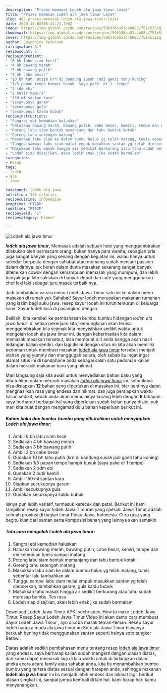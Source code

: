 ```yaml
---
description: "Proses memasak Lodeh ala jawa timur Lezat"
title: "Proses memasak Lodeh ala jawa timur Lezat"
slug: 402-proses-memasak-lodeh-ala-jawa-timur-lezat
date: 2020-11-05T05:44:24.290Z
image: https://img-global.cpcdn.com/recipes/596336ea51c4b88c/751x532cq70/lodeh-ala-jawa-timur-foto-resep-utama.jpg
thumbnail: https://img-global.cpcdn.com/recipes/596336ea51c4b88c/751x532cq70/lodeh-ala-jawa-timur-foto-resep-utama.jpg
cover: https://img-global.cpcdn.com/recipes/596336ea51c4b88c/751x532cq70/lodeh-ala-jawa-timur-foto-resep-utama.jpg
author: Josephine Peterson
ratingvalue: 3.7
reviewcount: 6
recipeingredient:
- "6 bh labu siam kecil"
- "4 bh bawang merah"
- "3 bh bawang putih"
- "2 bh cabe besar"
- "10 bh tahu putih krn di bandung susah jadi ganti tahu kuning"
- "1/5 papan tempe hampir busuk  saya pake  dr 1  tempe"
- "2 sdm ebi"
- "2 butir kemiri"
- "150 ml santan kara"
- "secukupnya garam"
- "secukupnya gula"
- "secukupnya kaldu bubuk"
recipeinstructions:
- "Sangrai ebi kemudian haluskan"
- "Haluskan bawang merah, bawang putih, cabe besar, kemiri, tempe dan ebi kemudian tumis sampai matang"
- "Potong labu siam bentuk memanjang dan tahu bentuk kotak"
- "Goreng tahu setengah matang"
- "Masukkan labu siam ke dalam bumbu halus yg telah matang, tumis sebentar lalu tambahkan air"
- "Tunggu sampai labu siam mulai empuk masukkan santan yg telah diencerkan, tambahkan garam, gula kaldu bubuk"
- "Masukkan tahu masak hingga air sedikit berkurang atau tahu sudah meresap bumbu. Tes rasa"
- "Lodeh siap disajikan, akan lebih enak jika sudah bermalam"
categories:
- Resep
tags:
- lodeh
- ala
- jawa

katakunci: lodeh ala jawa 
nutrition: 143 calories
recipecuisine: Indonesian
preptime: "PT36M"
cooktime: "PT52M"
recipeyield: "1"
recipecategory: Dinner

---
```



![Lodeh ala jawa timur](https://img-global.cpcdn.com/recipes/596336ea51c4b88c/751x532cq70/lodeh-ala-jawa-timur-foto-resep-utama.jpg)

<b><i>lodeh ala jawa timur</i></b>, Memasak adalah sebuah hobi yang menggembirakan dilakukan oleh bermacam orang. bukan hanya para wanita, sebagian pria juga sangat banyak yang senang dengan kegiatan ini. walau hanya untuk sekedar berpesta dengan sahabat atau memang sudah menjadi passion dalam dirinya. tak heran dalam dunia masakan sekarang sangat banyak ditemukan cowok dengan kemampuan memasak yang mumpuni, dan lebih banyak juga kita saksikan di banyak depot dan cafe yang menggunakan chef laki laki sebagai juru masak terbaik nya.

Jadi tambahkan variasi menu Lodeh Jawa Timur satu ini ke dalam menu masakan di rumah yuk Sahabat! Sayur lodeh merupakan makanan rumahan yang lazim bagi suku jawa, resep sayur lodeh ini turun temurun di keluarga kami. Sayur lodeh bisa di pasangkan dengan.

Baiklah, kita kembali ke pembahasan bumbu bumbu hidangan <i>lodeh ala jawa timur</i>. di setiap pekerjaan kita, kemungkinan akan terasa menggembirakan bila sejenak kita menyisihkan sedikit waktu untuk mengolah lodeh ala jawa timur ini. dengan keberhasilan kita dalam memasak masakan tersebut, bisa membuat diri anda bangga akan hasil hidangan kalian sendiri. dan lagi disini dengan situs ini kita akan memiliki pedoman untuk membuat masakan <u>lodeh ala jawa timur</u> tersebut menjadi olahan yang yummy dan menggugah selera, oleh sebab itu ingat ingat alamat situs ini di handphone anda sebagai salah satu pedoman kalian dalam meracik makanan baru yang nikmat.


Mari langsung saja kita awali untuk menyediakan bahan baku yang dibutuhkan dalam meracik masakan <u><i>lodeh ala jawa timur</i></u> ini. setidaknya bisa disiapkan <b>12</b> bahan yang diperlukan di masakan ini. biar nantinya dapat menghasilkan rasa yang endess dan nikmat. dan juga persiapkan waktu kalian sedikit, sebab anda akan memulainya kurang lebih dengan <b>8</b> tahapan. saya berharap berbagai hal yang diperlukan sudah kalian punya disini, yuk mari kita buat dengan mengamati dulu bahan keperluan berikut ini.

<!--inarticleads1-->

##### Bahan baku dan bumbu-bumbu yang dibutuhkan untuk menyiapkan Lodeh ala jawa timur:

1. Ambil 6 bh labu siam kecil
1. Sediakan 4 bh bawang merah
1. Sediakan 3 bh bawang putih
1. Ambil 2 bh cabe besar
1. Gunakan 10 bh tahu putih (krn di bandung susah jadi ganti tahu kuning)
1. Sediakan 1/5 papan tempe hampir busuk  (saya pake  dr 1  tempe)
1. Sediakan 2 sdm ebi
1. Gunakan 2 butir kemiri
1. Ambil 150 ml santan kara
1. Siapkan secukupnya garam
1. Ambil secukupnya gula
1. Gunakan secukupnya kaldu bubuk


Isinya pun lebih variatif, termasuk kerecek dan petai. Berikut ini kami tampilkan resep sayur lodeh Jawa Timuran yang spesial. Jawa Timur adalah sebuah provinsi di bagian timur Pulau Jawa, Indonesia. Citra rasa yang begitu kuat dari santan serta komposisi bahan yang lainnya akan semakin. 

<!--inarticleads2-->

##### Tata cara mengolah Lodeh ala jawa timur:

1. Sangrai ebi kemudian haluskan
1. Haluskan bawang merah, bawang putih, cabe besar, kemiri, tempe dan ebi kemudian tumis sampai matang
1. Potong labu siam bentuk memanjang dan tahu bentuk kotak
1. Goreng tahu setengah matang
1. Masukkan labu siam ke dalam bumbu halus yg telah matang, tumis sebentar lalu tambahkan air
1. Tunggu sampai labu siam mulai empuk masukkan santan yg telah diencerkan, tambahkan garam, gula kaldu bubuk
1. Masukkan tahu masak hingga air sedikit berkurang atau tahu sudah meresap bumbu. Tes rasa
1. Lodeh siap disajikan, akan lebih enak jika sudah bermalam


Download Lodeh Jawa Timur APK. suchrisdev. How to make Lodeh Jawa Timur. Resep Sayur Lodeh Jawa Timur Video ini akan demo cara membuat Sayur Lodeh Jawa Timur , ayo dicoba masak teman-teman. Resep sayur lodeh nangka muda ala jawa timur an Soto ala Jawa Timur biasanya berkuah bening tidak menggunakan santan seperti halnya soto tangkar Betawi. 

Diatas adalah sedikit pembahasan menu tentang resep <u>lodeh ala jawa timur</u> yang endess. saya berharap kalian sudah mengerti dengan ulasan diatas, dan kamu dapat memasak lagi di lain waktu untuk di hidangkan dalam aneka acara acara family atau sahabat anda. kita bs menambahkan bumbu bumbu yang tertera diatas sesuai dengan harapan anda, sehingga makanan <b>lodeh ala jawa timur</b> ini bs menjadi lebih endess dan nikmat lagi. berikut ulasan singkat ini, sampai jumpa kembali di lain hal. kami harap hari kamu menyenangkan.
